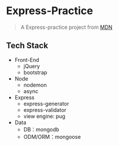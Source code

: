 # Express-Practice
> A Express-practice project from [MDN](https://developer.mozilla.org/zh-CN/docs/Learn/Server-side/Express_Nodejs)

## Tech Stack
* Front-End
  * jQuery
  * bootstrap
* Node
  * nodemon
  * async
* Express
  * express-generator
  * express-validator
  * view engine: pug
* Data 
  * DB：mongodb
  * ODM/ORM：mongoose